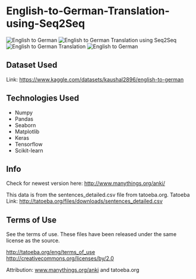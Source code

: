 # English-to-German-Translation-using-Seq2Seq

![English to German](https://fiverr-res.cloudinary.com/images/q_auto,f_auto/gigs/102851079/original/5d1b01ab0a2b63394c26382f9cf73b964ed724c1/translate-500-words-of-english-into-german.jpg)
![English to German Translation using Seq2Seq](https://nextjournal.com/data/QmSAGUejc3K95ZiLErFRG8h18epbxmEs4crg97Jx7GtbC3?content-type=image%2Fpng&filename=Encoder-Decoder%20Model.png)
![English to German Translation](https://www.nbshare.io/static/snapshots/translation_german_1.png)
![English to German](https://fiverr-res.cloudinary.com/images/q_auto,f_auto/gigs/158952193/original/c905b235e04d27685b0c4d9794cc7b0e151154ae/translate-english-to-german-or-german-to-english.jpg)

## Dataset Used

Link: https://www.kaggle.com/datasets/kaushal2896/english-to-german

## Technologies Used

<ul>
  <li>Numpy</li>
  <li>Pandas</li>
  <li>Seaborn</li>
  <li>Matplotlib</li>
  <li>Keras</li>
  <li>Tensorflow</li>
  <li>Scikit-learn</li>
</ul>

## Info

Check for newest version here: http://www.manythings.org/anki/

This data is from the sentences_detailed.csv file from tatoeba.org.
Tatoeba Link: http://tatoeba.org/files/downloads/sentences_detailed.csv

## Terms of Use

See the terms of use. 
These files have been released under the same license as the source.

http://tatoeba.org/eng/terms_of_use
http://creativecommons.org/licenses/by/2.0

Attribution: www.manythings.org/anki and tatoeba.org
